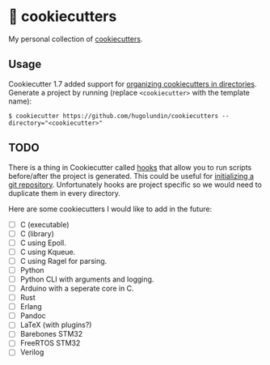 # 🍪 cookiecutters

My personal collection of [cookiecutters](https://github.com/cookiecutter/cookiecutter).

## Usage

Cookiecutter 1.7 added support for [organizing cookiecutters in directories](https://github.com/cookiecutter/cookiecutter/blob/master/docs/advanced/directories.rst). Generate a project by running (replace `<cookiecutter>` with the template name):

```console
$ cookiecutter https://github.com/hugolundin/cookiecutters --directory="<cookiecutter>"
```

## TODO

There is a thing in Cookiecutter called [hooks](https://cookiecutter.readthedocs.io/en/latest/advanced/hooks.html) that allow you to run scripts before/after the project is generated. This could be useful for [initializing a git repository](https://stackoverflow.com/a/38557845/8522840). Unfortunately hooks are project specific so we would need to duplicate them in every directory.

Here are some cookiecutters I would like to add in the future:

- [ ] C (executable)
- [ ] C (library)
- [ ] C using Epoll.
- [ ] C using Kqueue.
- [ ] C using Ragel for parsing.
- [ ] Python
- [ ] Python CLI with arguments and logging.
- [ ] Arduino with a seperate core in C.
- [ ] Rust
- [ ] Erlang
- [ ] Pandoc
- [ ] LaTeX (with plugins?)
- [ ] Barebones STM32
- [ ] FreeRTOS STM32
- [ ] Verilog
